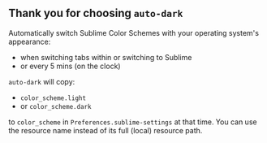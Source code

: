 Thank you for choosing `auto-dark`
----------------------------------

Automatically switch Sublime Color Schemes with your operating system's appearance:

* when switching tabs within or switching to Sublime
* or every 5 mins (on the clock)

`auto-dark` will copy:

* `color_scheme.light`
* or `color_scheme.dark`

to `color_scheme` in `Preferences.sublime-settings` at that time.
You can use the resource name instead of its full (local) resource path.
